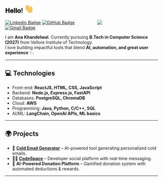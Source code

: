 <h2> 𝐇𝐞𝐥𝐥𝐨! <img src="https://raw.githubusercontent.com/ABSphreak/ABSphreak/master/gifs/Hi.gif" width="30px"></h2>

<img align='right' src='https://user-images.githubusercontent.com/5713670/87202985-820dcb80-c2b6-11ea-9f56-7ec461c497c3.gif' width='200"'>

[![Linkedin Badge](https://img.shields.io/badge/-Ana%20Khandelwal-blue?style=flat-square&logo=Linkedin&logoColor=white&link=https://www.linkedin.com/in/anakhandelwal/)](https://www.linkedin.com/in/anakhandelwal/) 
[![GitHub Badge](https://img.shields.io/badge/-AnaKhandelwal-black?style=flat-square&logo=github&logoColor=white&link=https://github.com/AnaKhandelwal)](https://github.com/AnaKhandelwal)
[![Gmail Badge](https://img.shields.io/badge/-khandelwal.ana@email.com-c14438?style=flat-square&logo=Gmail&logoColor=white&link=mailto:khandelwal.ana@email.com)](mailto:khandelwal.ana@email.com)

I am **Ana Khandelwal**. Currently pursuing **B.Tech in Computer Science (2027)** from Vellore Institute of Technology.  
I love building impactful tools that blend **AI, automation, and great user experience** ✨.

---

## 💻 Technologies
- Front-end: **ReactJS, HTML, CSS, JavaScript**
- Backend: **Node.js, Express.js, FastAPI**
- Databases: **PostgreSQL, ChromaDB**
- Cloud: **AWS**
- Programming: **Java, Python, C/C++, SQL**
- AI/ML: **LangChain, OpenAI APIs, ML basics**

---

## 🌍 Projects
- 📧 **[Cold Email Generator](https://cold-email-generator-ana.streamlit.app/)** – AI-powered tool generating personalized cold emails.  
- 👩‍💻 **[CodeSpace](https://code-space-theta.vercel.app/)** – Developer social platform with real-time messaging.  
- 💝 **AI-Powered Donation Platform** – Gamified donation system with automated deductions & rewards.  

---


